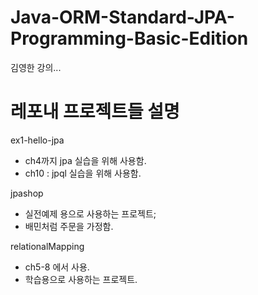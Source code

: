 # Java-ORM-Standard-JPA-Programming-Basic-Edition
김영한 강의...

# 레포내 프로젝트들 설명

ex1-hello-jpa
* ch4까지 jpa 실습을 위해 사용함.
* ch10 : jpql 실습을 위해 사용함.

jpashop
* 실전예제 용으로 사용하는 프로젝트;
* 배민처럼 주문을 가정함.

relationalMapping
* ch5-8 에서 사용. 
* 학습용으로 사용하는 프로젝트. 
